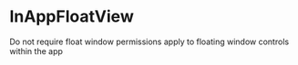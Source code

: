 # InAppFloatView
Do not require float window permissions apply to floating window controls within the app
